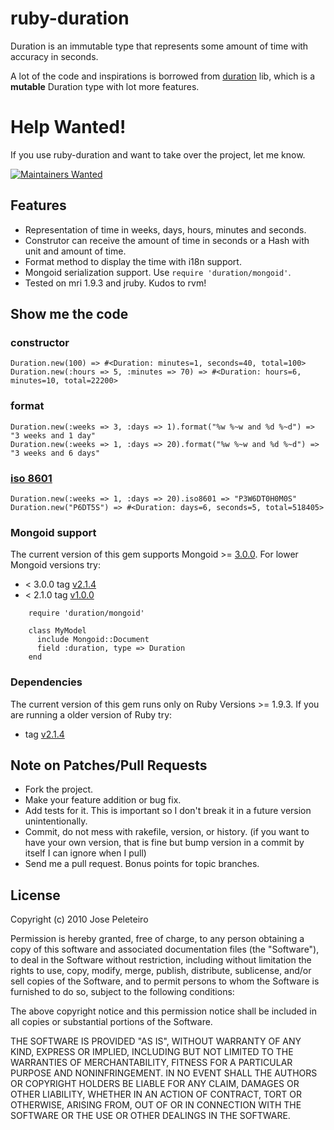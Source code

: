 ruby-duration
=============

Duration is an immutable type that represents some amount of time with accuracy in seconds.

A lot of the code and inspirations is borrowed from [duration](http://rubyforge.org/projects/duration)
lib, which is a **mutable** Duration type with lot more features.

Help Wanted!
============

If you use ruby-duration and want to take over the project, let me know.

[![Maintainers Wanted](https://img.shields.io/badge/maintainers-wanted-red.svg)](https://github.com/pickhardt/maintainers-wanted)

Features
--------

  * Representation of time in weeks, days, hours, minutes and seconds.
  * Construtor can receive the amount of time in seconds or a Hash with unit and amount of time.
  * Format method to display the time with i18n support.
  * Mongoid serialization support. Use `require 'duration/mongoid'`.
  * Tested on mri 1.9.3 and jruby. Kudos to rvm!


Show me the code
----------------

### constructor

    Duration.new(100) => #<Duration: minutes=1, seconds=40, total=100>
    Duration.new(:hours => 5, :minutes => 70) => #<Duration: hours=6, minutes=10, total=22200>

### format

    Duration.new(:weeks => 3, :days => 1).format("%w %~w and %d %~d") => "3 weeks and 1 day"
    Duration.new(:weeks => 1, :days => 20).format("%w %~w and %d %~d") => "3 weeks and 6 days"

### [iso 8601](http://en.wikipedia.org/wiki/ISO_8601#Durations)

    Duration.new(:weeks => 1, :days => 20).iso8601 => "P3W6DT0H0M0S"
    Duration.new("P6DT5S") => #<Duration: days=6, seconds=5, total=518405>

### Mongoid support
The current version of this gem supports Mongoid >= [3.0.0](https://github.com/mongoid/mongoid).
For lower Mongoid versions try:
 * < 3.0.0 tag [v2.1.4](https://github.com/peleteiro/ruby-duration/tree/v2.1.4)
 * < 2.1.0 tag [v1.0.0](https://github.com/peleteiro/ruby-duration/tree/v1.0.0)

```
    require 'duration/mongoid'

    class MyModel
      include Mongoid::Document
      field :duration, type => Duration
    end
```

### Dependencies
The current version of this gem runs only on Ruby Versions >= 1.9.3.
If you are running a older version of Ruby try:
* tag [v2.1.4](https://github.com/peleteiro/ruby-duration/tree/v2.1.4)


Note on Patches/Pull Requests
-----------------------------

  * Fork the project.
  * Make your feature addition or bug fix.
  * Add tests for it. This is important so I don't break it in a
    future version unintentionally.
  * Commit, do not mess with rakefile, version, or history.
    (if you want to have your own version, that is fine but bump version in a commit by itself I can ignore when I pull)
  * Send me a pull request. Bonus points for topic branches.


License
---------
Copyright (c) 2010 Jose Peleteiro

Permission is hereby granted, free of charge, to any person obtaining
a copy of this software and associated documentation files (the
"Software"), to deal in the Software without restriction, including
without limitation the rights to use, copy, modify, merge, publish,
distribute, sublicense, and/or sell copies of the Software, and to
permit persons to whom the Software is furnished to do so, subject to
the following conditions:

The above copyright notice and this permission notice shall be
included in all copies or substantial portions of the Software.

THE SOFTWARE IS PROVIDED "AS IS", WITHOUT WARRANTY OF ANY KIND,
EXPRESS OR IMPLIED, INCLUDING BUT NOT LIMITED TO THE WARRANTIES OF
MERCHANTABILITY, FITNESS FOR A PARTICULAR PURPOSE AND
NONINFRINGEMENT. IN NO EVENT SHALL THE AUTHORS OR COPYRIGHT HOLDERS BE
LIABLE FOR ANY CLAIM, DAMAGES OR OTHER LIABILITY, WHETHER IN AN ACTION
OF CONTRACT, TORT OR OTHERWISE, ARISING FROM, OUT OF OR IN CONNECTION
WITH THE SOFTWARE OR THE USE OR OTHER DEALINGS IN THE SOFTWARE.
